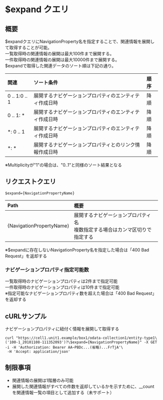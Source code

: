 # $expand クエリ
## 概要
$expandクエリにNavigationProperty名を指定することで、関連情報を展開して取得することが可能。  
一覧取得時の関連情報の展開は最大100件まで展開する。  
一件取得時の関連情報の展開は最大10000件まで展開する。  
$expandで取得した関連データのソート順は下記の通り。  

|関連|ソート条件|順序|
|:--|:--|:--|
|0 .. 1:0 .. 1|展開するナビゲーションプロパティのエンティティ作成日時|降順|
|0 .. 1: *|展開するナビゲーションプロパティのエンティティ作成日時|降順|
|*: 0 .. 1|展開するナビゲーションプロパティのエンティティ作成日時|降順|
|*: *|展開するナビゲーションプロパティとのリンク情報作成日時|降順|
※Multiplicityが"1"の場合は、"0..1"と同様のソート結果となる
## リクエストクエリ
```
$expand={NavigationPropertyName}
```
|Path|概要|
|:--|:--|
|{NavigationPropertyName}|展開するナビゲーションプロパティ名<br>複数指定する場合はカンマ区切りで指定する|
※$expandに存在しないNavigationProperty名を指定した場合は「400 Bad Request」を返却する
### ナビゲーションプロパティ指定可能数
一覧取得時のナビゲーションプロパティは2件まで指定可能  
一件取得時のナビゲーションプロパティは10件まで指定可能  
※指定可能なナビゲーションプロパティ数を超えた場合は「400 Bad Request」を返却する
## cURLサンプル
ナビゲーションプロパティに紐付く情報を展開して取得する
```
curl "https://cell1.unit1.example/box1/odata-collection1/entity-type1\
('100-1_20101108-111352093')?\$expand={NavigationPropertyName}" -X GET -i -H 'Authorization: Bearer AA~PBDc...(省略)...FrTjA'\
 -H 'Accept: application/json'
```
## 制限事項
* 関連情報の展開は1階層のみ可能
* 展開した関連情報がすべての件数を返却しているかを示すために、\__countを関連情報一覧の項目として追加する（未サポート）


